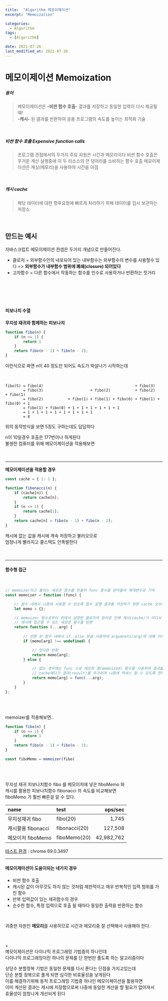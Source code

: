 ```yaml
---
title:  "Algorithm 메모이제이션"
excerpt: "Memoization"

categories:
  - Algorithm
tags:
  - [Algorithm]

date: 2021-07-26
last_modified_at: 2021-07-26
---
```


# 메모이제이션 Memoization
##### 용어
> 메모이제이션은 **-비싼 함수 호출-** 결과를 저장하고 동일한 입력이 다시 제공될 때!  
> **-캐시-** 된 결과를 반환하여 응용 프로그램의 속도를 높이는 최적화 기술
<br/>

##### 비싼 함수 호출 Expensive function calls
> 프로그램 관점에서의 두가지 주요 자원은 시간과 메모리이다
> 비싼 함수 호출은 무거운 계산 실행중에 이 두 리소스의 큰 덩어리를 소비하는 함수 호출
> 메모이제이션은 캐싱(메모리)을 사용하여 시간을 아낌
<br/>

##### 캐시 cache
> 해당 데이터에 대한 향후요청에 빠르게 처리하기 위해 데이터를 임시 보관하는 저장소
<br/>

## 만드는 예시
자바스크립트 메모이제이션 컨셉은 두가지 개념으로 만들어진다.  
- 클로저 = 외부함수안의 내포되어 있는 내부함수는 외부함수의 변수를 사용할수 있다 => **외부함수가 내부함수 범위에 폐쇄(closure) 되어있다**
- 고차함수 = 다른 함수에서 작동하는 함수를 인수로 사용하거나 반환하는 짓거리
  
<br/>
<br/>
<br/>
<br/>
  
#### 피보나치 수열
  
**무지성 재귀와 함께하는 피보나치**
```js
function fibo(n) {
    if (n <= 1) {
        return 1
    }
    return fibo(n - 1) + fibo(n - 2);
}
```
이런식으로 짜면 n이 40 정도만 되어도 속도가 박살나기 시작하는데  
<br/>
<br/>

```
fibo(5) = fibo(4)                                         + fibo(3)
        = fibo(3)                     + fibo(2)           + fibo(2)           + fibo(1)
        = fibo(2)           + fibo(1) + fibo(1) + fibo(0) + fibo(1) + fibo(0) + 1
        = fibo(1) + fibo(0) + 1 + 1 + 1 + 1 + 1 + 1
        = 1 + 1 + 1 + 1 + 1 + 1 + 1 + 1
        = 8
```
위의 동작방식을 보면 5정도 구하는데도 답답하다  
  
n이 10일경우 호출은 177번이나 하게된다  
불쌍한 컴퓨터를 위해 메모이제이션을 적용해보면  
<br/>
<br/>

---
**메모이제이션을 적용할 경우**
```js
const cache = { 1: 1 };

function fibonacci(n) {
    if (cache[n]) {
        return cache[n];
    }
    if (n <= 1) {
        return cache[1];
    }
    return cache[n] = fibo(n - 1) + fibo(n - 2);
}
```
캐시에 없는 값을 캐시에 계속 저장하고 불러오므로  
엄청나게 빨라지고 콜스택도 안폭발한다  
<br/>
<br/>

---
#### 함수형 접근
  
<br/>
  
```js
// memoizer라고 불리는 새로운 함수를 만들어 func 함수를 받아들여 매개변수로 기억  
const memoizer = function (func) {

    // 함수 내에서 나중에 사용할 수 있도록 함수 실행 결과를 저장하기 위한 cache 오브젝트를 생성한다  
    let memo = {};

    // memoizer 함수로부터 위에서 설명한 클로저의 원리로 인해 캐시(cache)가 어디서 실행되든 
    // 캐시에 접근할 수 있는 새로운 함수를 반환
    return function (...arg) {
        
        // 반환 된 함수 내에서 if..else 문을 사용하여 argumnets(arg)에 대해 이미 캐시 된 값이 있는지 확인 
        if (memo[arg] !== undefined) {

            // 있다면 반환  
            return memo[arg];
        } else {

            // 없는 경우에는 func 으로 메모화 할(memoized) 함수를 사용하여 결과를 계산  
            // cache에다가 결과(result)를 추가하여 나중에 액세스 할 수 있도록 한다  
            return memo[arg] = func(...arg);
        }
    }
};
```
  
<br/>
<br/>
  
memoizer를 적용해보면..
```js
function fibo(n) {
    if (n <= 1) {
        return 1
    }
    return fibo(n - 1) + fibo(n - 2);
}

const fiboMemo = memoizer(fibo)
```
  
<br/>
<br/>
  
무지성 재귀 피보나치함수 fibo 를 메모이저에 넣은 fiboMemo 와  
캐시를 활용한 피보나치함수 fibonacci 의 속도를 비교해보면  
fiboMemo 가 훨씬 빠른걸 알 수 있다.
  
| name               | test          |    ops/sec |
| :----------------- | :------------ | ---------: |
| 무지성재귀 fibo    | fibo(20)      |      1,745 |
| 캐시활용 fibonacci | fibonacci(20) |    127,508 |
| 메모이저 fiboMemo  | fiboMemo(20)  | 42,982,762 |
  
[테스트 환경](https://www.devh.kr/assets/images/post/Understanding-Memoization-In-JavaScript/s_663C19FBEBF5C40174705FFED0DE5FBF14BF1F3E2DE251F46C6FC51CD989D79A_1548735781269_image.png) : chrome 69.0.3497
  
---
#### 메모이제이션이 도움이되는 네가지 경우
- 비싼 함수 호출
- 캐시된 값이 아무것도 하지 않는 것처럼 제한적이고 매우 반복적인 입력 범위를 가진 함수
- 반복 입력값이 있는 재귀함수의 경우
- 순수한 함수, 특정 입력으로 호출 될 때마다 동일한 출력을 반환하는 함수
<br/>

귀중한 자원인 **메모리**를 사용하므로 시간과 메모리중 잘 선택해서 사용해야 한다.
  
<br/>

\+  
메모이제이션은 다이나믹 프로그래밍 기법중의 하나인데  
다이나믹 프로그래밍이란 하나의 문제를 단 한번만 풀도록 하는 알고리즘이다  
  
상당수 분할정복 기법은 동일한 문제를 다시 푼다는 단점을 가지고있는데  
단순 분할 정복으로 풀게 되면 심각한 비효율성을 낳게된다  
이를 해결하기위해 동적 프로그래밍 기법중 하나인 메모이제이션을 활용하면  
이미 계산된 결과는 캐시에 저장함으로써 나중에 동일한 계산을 할 필요가 없어져서  
효율성이 엄청나게 개선되게 된다  